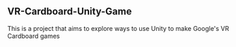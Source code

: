## VR-Cardboard-Unity-Game

This is a project that aims to explore ways to use Unity to make Google's VR Cardboard games
